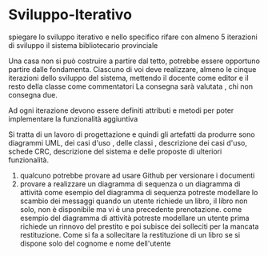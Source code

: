 # Sviluppo-Iterativo
spiegare lo sviluppo iterativo e nello specifico rifare con almeno 5 iterazioni di sviluppo il sistema bibliotecario provinciale 

Una casa non si può costruire a partire dal tetto, potrebbe essere opportuno partire dalle fondamenta.
Ciascuno di voi deve realizzare, almeno le cinque iterazioni dello sviluppo del sistema,
mettendo il docente come editor e il resto della classe come commentatori
La consegna sarà valutata , chi non consegna due.

Ad ogni iterazione devono essere definiti attributi e metodi per poter implementare la funzionalità aggiuntiva

Si tratta di un lavoro di progettazione e quindi gli artefatti da produrre sono diagrammi UML, dei casi d'uso , delle classi , descrizione dei casi d'uso, schede CRC, descrizione del sistema e delle proposte di ulteriori funzionalità.
1) qualcuno potrebbe provare ad usare Github per versionare i documenti
2) provare a realizzare un diagramma di sequenza o un diagramma di attività
come esempio  del diagramma di sequenza potreste modellare lo scambio dei messaggi quando un utente richiede un libro, il libro non solo, non è disponibile ma vi è una precedente prenotazione.
come esempio del diagramma di attività potreste modellare un utente prima richiede un rinnovo del prestito e poi subisce dei solleciti per la mancata restituzione.
Come si fa a sollecitare la restituzione di un libro se si dispone solo del cognome e nome dell'utente